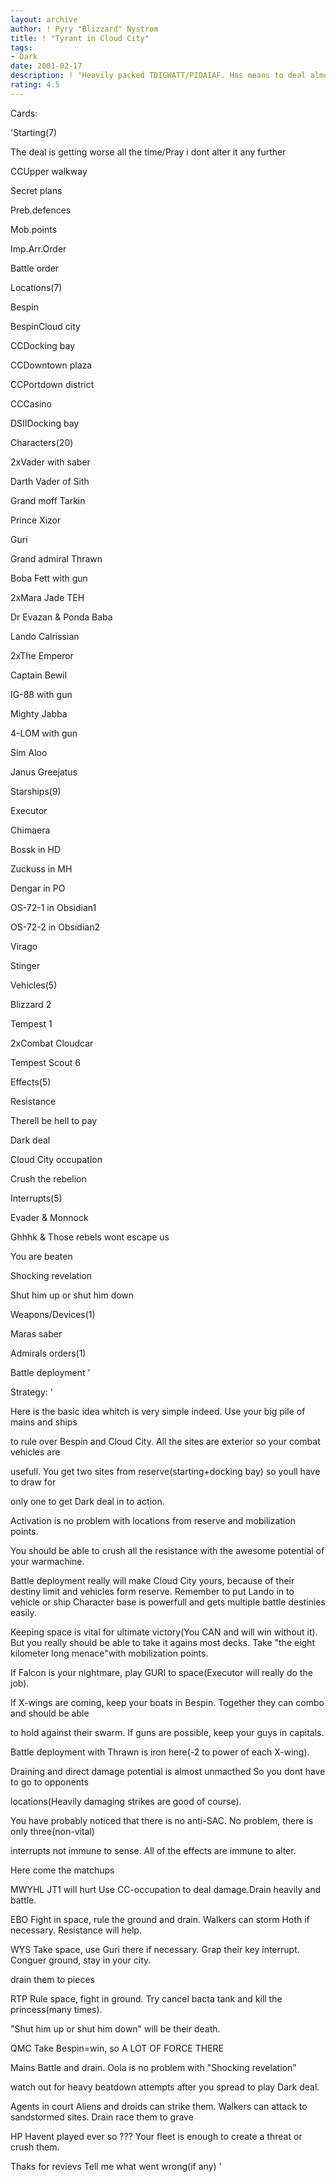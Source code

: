```yaml
---
layout: archive
author: ! Pyry "Blizzard" Nystrom
title: ! "Tyrant in Cloud City"
tags:
- Dark
date: 2001-02-17
description: ! "Heavily packed TDIGWATT/PIDAIAF. Has means to deal almost anything."
rating: 4.5
---
```

Cards: 

'Starting(7)

The deal is getting worse all the time/Pray i dont alter it any further

CCUpper walkway

Secret plans

Preb.defences

Mob.points

Imp.Arr.Order

Battle order


Locations(7)

Bespin

BespinCloud city

CCDocking bay

CCDowntown plaza

CCPortdown district

CCCasino

DSIIDocking bay


Characters(20)

2xVader with saber

Darth Vader of Sith

Grand moff Tarkin

Prince Xizor

Guri

Grand admiral Thrawn

Boba Fett with gun

2xMara Jade TEH

Dr Evazan & Ponda Baba

Lando Calrissian

2xThe Emperor

Captain Bewil

IG-88 with gun

Mighty Jabba

4-LOM with gun

Sim Aloo

Janus Greejatus


Starships(9)

Executor

Chimaera

Bossk in HD

Zuckuss in MH

Dengar in PO

OS-72-1 in Obsidian1

OS-72-2 in Obsidian2

Virago

Stinger


Vehicles(5)

Blizzard 2

Tempest 1

2xCombat Cloudcar

Tempest Scout 6


Effects(5)

Resistance

Therell be hell to pay

Dark deal

Cloud City occupation

Crush the rebelion


Interrupts(5)

Evader & Monnock

Ghhhk & Those rebels wont escape us

You are beaten

Shocking revelation

Shut him up or shut him down



Weapons/Devices(1)

Maras saber


Admirals orders(1)

Battle deployment '

Strategy: '

Here is the basic idea whitch is very simple indeed. Use your big pile of mains and ships

to rule over Bespin and Cloud City. All the sites are exterior so your combat vehicles are

usefull. You get two sites from reserve(starting+docking bay) so youll have to draw for

only one to get Dark deal in to action.

Activation is no problem with locations from reserve and mobilization points.


You should be able to crush all the resistance with the awesome potential of your warmachine.

Battle deployment really will make Cloud City yours, because of their destiny limit and vehicles form reserve. Remember to put Lando in to vehicle or ship Character base is powerfull and gets multiple battle destinies easily.


Keeping space is vital for ultimate victory(You CAN and will win without it). But you really should be able to take it agains most decks. Take "the eight kilometer long menace"with mobilization points.

If Falcon is your nightmare, play GURI to space(Executor will really do the job).

If X-wings are coming, keep your boats in Bespin. Together they can combo and should be able

to hold against their swarm. If guns are possible, keep your guys in capitals. 

Battle deployment with Thrawn is iron here(-2 to power of each X-wing).


Draining and direct damage potential is almost unmacthed So you dont have to go to opponents

locations(Heavily damaging strikes are good of course).

You have probably noticed that there is no anti-SAC. No problem, there is only three(non-vital)

interrupts not immune to sense. All of the effects are immune to alter.


Here come the matchups


MWYHL JT1 will hurt Use CC-occupation to deal damage.Drain heavily and battle. 


EBO Fight in space, rule the ground and drain. Walkers can storm Hoth if necessary. Resistance will help.


WYS Take space, use Guri there if necessary. Grap their key interrupt. Conguer ground, stay in your city.

drain them to pieces	


RTP Rule space, fight in ground. Try cancel bacta tank and kill the princess(many times).

"Shut him up or shut him down" will be their death.


QMC Take Bespin=win, so A LOT OF FORCE THERE


Mains Battle and drain. Oola is no problem with "Shocking revelation"

watch out for heavy beatdown attempts after you spread to play Dark deal.


Agents in court Aliens and droids can strike them. Walkers can attack to sandstormed sites. Drain race them to grave


HP Havent played ever so ??? Your fleet is enough to create a threat or crush them.


Thaks for revievs Tell me what went wrong(if any) '
